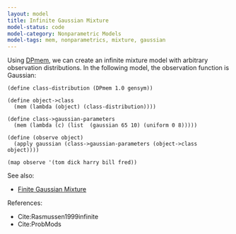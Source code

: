 ```yaml
---
layout: model
title: Infinite Gaussian Mixture
model-status: code
model-category: Nonparametric Models
model-tags: mem, nonparametrics, mixture, gaussian
---
```


Using [DPmem](/models/dpmem.html), we can create an infinite mixture model with arbitrary observation distributions. In the following model, the observation function is Gaussian:

    (define class-distribution (DPmem 1.0 gensym))
    
    (define object->class
      (mem (lambda (object) (class-distribution))))
    
    (define class->gaussian-parameters
      (mem (lambda (c) (list  (gaussian 65 10) (uniform 0 8)))))
    
    (define (observe object)
      (apply gaussian (class->gaussian-parameters (object->class object))))
    
    (map observe '(tom dick harry bill fred))

See also:

- [Finite Gaussian Mixture](/models/finite-gaussian-mixture.html)

References:

- Cite:Rasmussen1999infinite
- Cite:ProbMods
